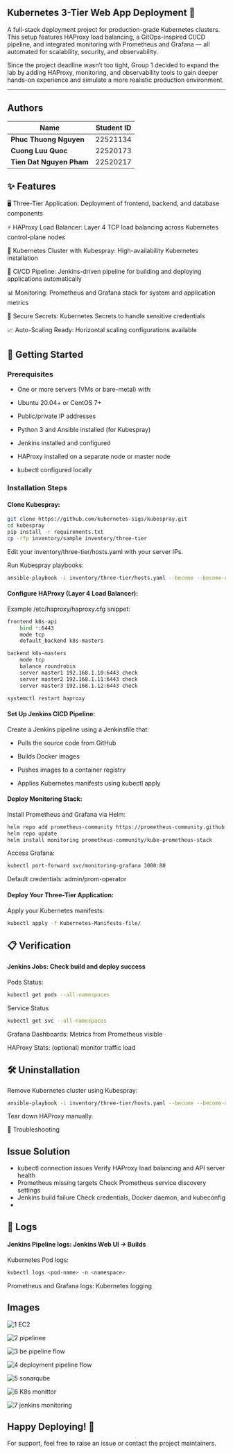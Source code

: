 ## Kubernetes 3-Tier Web App Deployment 🚀
A full-stack deployment project for production-grade Kubernetes clusters. This setup features HAProxy load balancing, a GitOps-inspired CI/CD pipeline, and integrated monitoring with Prometheus and Grafana — all automated for scalability, security, and observability.

Since the project deadline wasn’t too tight, Group 1 decided to expand the lab by adding HAProxy, monitoring, and observability tools to gain deeper hands-on experience and simulate a more realistic production environment.

---
## Authors

| Name                     | Student ID |
| ------------------------ | ---------- |
| **Phuc Thuong Nguyen**   | 22521134   |
| **Cuong Luu Quoc**       | 22520173   |
| **Tien Dat Nguyen Pham** | 22520217   |


## ✨ Features
🖥️ Three-Tier Application: Deployment of frontend, backend, and database components

⚡ HAProxy Load Balancer: Layer 4 TCP load balancing across Kubernetes control-plane nodes

🔗 Kubernetes Cluster with Kubespray: High-availability Kubernetes installation

🔧 CI/CD Pipeline: Jenkins-driven pipeline for building and deploying applications automatically

📊 Monitoring: Prometheus and Grafana stack for system and application metrics

🔐 Secure Secrets: Kubernetes Secrets to handle sensitive credentials

📈 Auto-Scaling Ready: Horizontal scaling configurations available

## 🚀 Getting Started
### Prerequisites
- One or more servers (VMs or bare-metal) with:

- Ubuntu 20.04+ or CentOS 7+

- Public/private IP addresses

- Python 3 and Ansible installed (for Kubespray)

- Jenkins installed and configured

- HAProxy installed on a separate node or master node

- kubectl configured locally

### Installation Steps

#### Clone Kubespray:
```bash
git clone https://github.com/kubernetes-sigs/kubespray.git
cd kubespray
pip install -r requirements.txt
cp -rfp inventory/sample inventory/three-tier
```

Edit your inventory/three-tier/hosts.yaml with your server IPs.

Run Kubespray playbooks:

```bash
ansible-playbook -i inventory/three-tier/hosts.yaml --become --become-user=root cluster.yml
```

#### Configure HAProxy (Layer 4 Load Balancer):

Example /etc/haproxy/haproxy.cfg snippet:

```bash
frontend k8s-api
    bind *:6443
    mode tcp
    default_backend k8s-masters

backend k8s-masters
    mode tcp
    balance roundrobin
    server master1 192.168.1.10:6443 check
    server master2 192.168.1.11:6443 check
    server master3 192.168.1.12:6443 check
```

```bash
systemctl restart haproxy
```

#### Set Up Jenkins CICD Pipeline:

Create a Jenkins pipeline using a Jenkinsfile that:

- Pulls the source code from GitHub

- Builds Docker images

- Pushes images to a container registry

- Applies Kubernetes manifests using kubectl apply

#### Deploy Monitoring Stack:

Install Prometheus and Grafana via Helm:

```bash
helm repo add prometheus-community https://prometheus-community.github.io/helm-charts
helm repo update
helm install monitoring prometheus-community/kube-prometheus-stack
```

Access Grafana:

```bash
kubectl port-forward svc/monitoring-grafana 3000:80
```

Default credentials: admin/prom-operator

#### Deploy Your Three-Tier Application:

Apply your Kubernetes manifests:

```bash
kubectl apply -f Kubernetes-Manifests-file/
```

## 📋 Verification
#### Jenkins Jobs: Check build and deploy success

Pods Status:

```bash
kubectl get pods --all-namespaces
```

Service Status

```bash
kubectl get svc --all-namespaces
```

Grafana Dashboards: Metrics from Prometheus visible

HAProxy Stats: (optional) monitor traffic load

## 🛠️ Uninstallation
Remove Kubernetes cluster using Kubespray:

```bash
ansible-playbook -i inventory/three-tier/hosts.yaml --become --become-user=root reset.yml
```

Tear down HAProxy manually.

🔧 Troubleshooting

## Issue	Solution
- kubectl connection issues	Verify HAProxy load balancing and API server health
- Prometheus missing targets	Check Prometheus service discovery settings
- Jenkins build failure	Check credentials, Docker daemon, and kubeconfig
- 
## 📝 Logs
#### Jenkins Pipeline logs: Jenkins Web UI → Builds

Kubernetes Pod logs:

```bash
kubectl logs <pod-name> -n <namespace>
```

Prometheus and Grafana logs: Kubernetes logging

## Images

![1  EC2](https://github.com/user-attachments/assets/2c434dde-542f-4a5a-96ac-f52f018e3ca2)

![2  pipelinee](https://github.com/user-attachments/assets/8d1b8649-8649-40c8-8552-71c8768c50d5)

![3  be pipeline flow](https://github.com/user-attachments/assets/233d316a-80f3-466d-84c3-d38deeda7bba)

![4  deployment pipeline flow](https://github.com/user-attachments/assets/2ead46ff-f52b-4c42-b5b3-1c18b04d6ce9)

![5  sonarqube](https://github.com/user-attachments/assets/0acf388d-26b5-4583-a135-ee753e369fad)

![6  K8s monittor](https://github.com/user-attachments/assets/f62a5c07-6c16-42b6-bdd5-512708482378)

![7  jenkins monitoring](https://github.com/user-attachments/assets/3b1d5531-4cc7-4aa5-85b6-4b202d960ae3)


## Happy Deploying! 🚀
For support, feel free to raise an issue or contact the project maintainers.
